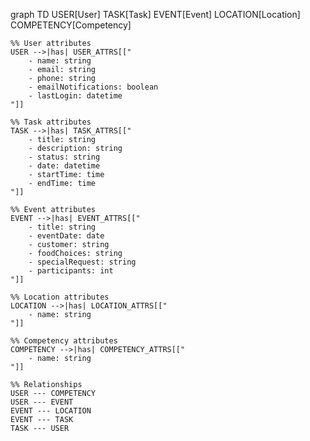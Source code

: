 graph TD
    USER[User]
    TASK[Task]
    EVENT[Event]
    LOCATION[Location]
    COMPETENCY[Competency]

    %% User attributes
    USER -->|has| USER_ATTRS[["
        - name: string
        - email: string
        - phone: string
        - emailNotifications: boolean
        - lastLogin: datetime
    "]]

    %% Task attributes
    TASK -->|has| TASK_ATTRS[["
        - title: string
        - description: string
        - status: string
        - date: datetime
        - startTime: time
        - endTime: time
    "]]

    %% Event attributes
    EVENT -->|has| EVENT_ATTRS[["
        - title: string
        - eventDate: date
        - customer: string
        - foodChoices: string
        - specialRequest: string
        - participants: int
    "]]

    %% Location attributes
    LOCATION -->|has| LOCATION_ATTRS[["
        - name: string
    "]]

    %% Competency attributes
    COMPETENCY -->|has| COMPETENCY_ATTRS[["
        - name: string
    "]]

    %% Relationships
    USER --- COMPETENCY
    USER --- EVENT
    EVENT --- LOCATION
    EVENT --- TASK
    TASK --- USER
